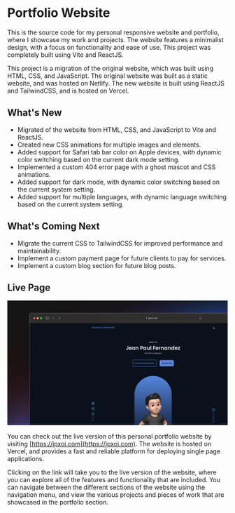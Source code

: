 # Portfolio Website

This is the source code for my personal responsive website and portfolio, where I showcase my work and projects. The website features a minimalist design, with a focus on functionality and ease of use. This project was completely built using Vite and ReactJS.

This project is a migration of the original website, which was built using HTML, CSS, and JavaScript. The original website was built as a static website, and was hosted on Netlify. The new website is built using ReactJS and TailwindCSS, and is hosted on Vercel.

## What's New

* Migrated of the website from HTML, CSS, and JavaScript to Vite and ReactJS.
* Created new CSS animations for multiple images and elements.
* Added support for Safari tab bar color on Apple devices, with dynamic color switching based on the current dark mode setting.
* Implemented a custom 404 error page with a ghost mascot and CSS animations.
* Added support for dark mode, with dynamic color switching based on the current system setting.
* Added support for multiple languages, with dynamic language switching based on the current system setting.

## What's Coming Next

* Migrate the current CSS to TailwindCSS for improved performance and maintainability.
* Implement a custom payment page for future clients to pay for services.
* Implement a custom blog section for future blog posts.

## Live Page

![Mockup of the website.](/public/img/social-card.webp)

You can check out the live version of this personal portfolio website by visiting [https://jpxoi.com](https://jpxoi.com). The website is hosted on Vercel, and provides a fast and reliable platform for deploying single page applications.

Clicking on the link will take you to the live version of the website, where you can explore all of the features and functionality that are included. You can navigate between the different sections of the website using the navigation menu, and view the various projects and pieces of work that are showcased in the portfolio section.
